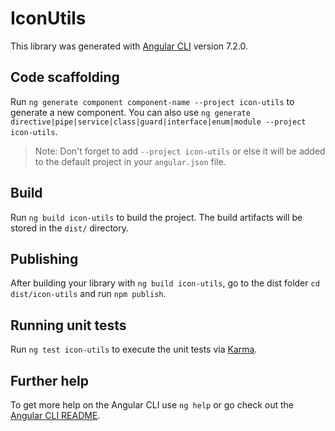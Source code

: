 # IconUtils

This library was generated with [Angular CLI](https://github.com/angular/angular-cli) version 7.2.0.

## Code scaffolding

Run `ng generate component component-name --project icon-utils` to generate a new component. You can also use `ng generate directive|pipe|service|class|guard|interface|enum|module --project icon-utils`.

> Note: Don't forget to add `--project icon-utils` or else it will be added to the default project in your `angular.json` file.

## Build

Run `ng build icon-utils` to build the project. The build artifacts will be stored in the `dist/` directory.

## Publishing

After building your library with `ng build icon-utils`, go to the dist folder `cd dist/icon-utils` and run `npm publish`.

## Running unit tests

Run `ng test icon-utils` to execute the unit tests via [Karma](https://karma-runner.github.io).

## Further help

To get more help on the Angular CLI use `ng help` or go check out the [Angular CLI README](https://github.com/angular/angular-cli/blob/master/README.md).

